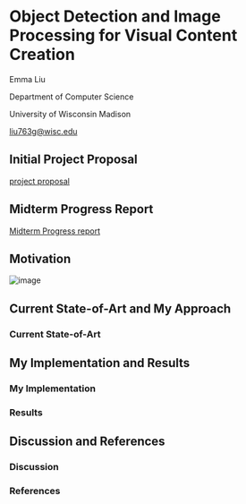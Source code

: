 # Object Detection and Image Processing for Visual Content Creation

Emma Liu

Department of Computer Science

University of Wisconsin Madison 

liu763g@wisc.edu


## Initial Project Proposal

[project proposal](https://yliuemma.github.io/CS639FALL20website/CS_639_Project_Proposal.pdf)

## Midterm Progress Report

[Midterm Progress report](https://yliuemma.github.io/CS639FALL20website/COMP_SCI_639_Midterm_Progress_Report.pdf)

## Motivation

![image](https://s3.amazonaws.com/thumbnails.venngage.com/template/b93f660f-5460-40f6-9952-ff7d150dac21.png)

## Current State-of-Art and My Approach

### Current State-of-Art



## My Implementation and Results

### My Implementation

### Results

## Discussion and References

### Discussion

### References
